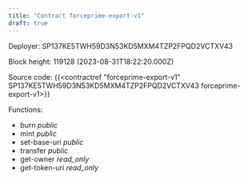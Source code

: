 ```yaml
---
title: "Contract forceprime-export-v1"
draft: true
---
```

Deployer: SP137KE5TWH59D3N53KD5MXM4TZP2FPQD2VCTXV43


 



Block height: 119128 (2023-08-31T18:22:20.000Z)

Source code: {{<contractref "forceprime-export-v1" SP137KE5TWH59D3N53KD5MXM4TZP2FPQD2VCTXV43 forceprime-export-v1>}}

Functions:

* burn _public_
* mint _public_
* set-base-uri _public_
* transfer _public_
* get-owner _read_only_
* get-token-uri _read_only_
